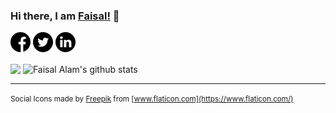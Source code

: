 ### Hi there, I am [Faisal!](https://www.linkedin.com/in/ifaisalalam) 👋

[![alt text][1.1]][1]
[![alt text][2.1]][2]
[![alt text][3.1]][3]

[1.1]: https://raw.githubusercontent.com/ifaisalalam/ifaisalalam/master/assets/social-icons/facebook.png
[2.1]: https://raw.githubusercontent.com/ifaisalalam/ifaisalalam/master/assets/social-icons/twitter.png
[3.1]: https://raw.githubusercontent.com/ifaisalalam/ifaisalalam/master/assets/social-icons/linkedin.png

[1]: https://fb.me/ifaisalalam
[2]: https://twitter.com/ifaisalalam
[3]: https://www.linkedin.com/in/ifaisalalam

<!--
**ifaisalalam/ifaisalalam** is a ✨ _special_ ✨ repository because its `README.md` (this file) appears on your GitHub profile.

Here are some ideas to get you started:

- 🔭 I’m currently working on ...
- 🌱 I’m currently learning ...
- 👯 I’m looking to collaborate on ...
- 🤔 I’m looking for help with ...
- 💬 Ask me about ...
- 📫 How to reach me: ...
- 😄 Pronouns: ...
- ⚡ Fun fact: ...
-->


<img align="center" src="https://github-readme-stats-git-master.ifaisalalam.vercel.app/api/top-langs/?username=ifaisalalam&theme=buefy&count_private=true&show_icons=true" />
<img align="center" src="https://github-readme-stats-git-master.ifaisalalam.vercel.app/api?username=ifaisalalam&show_icons=true&count_private=true&theme=buefy&line_height=27" alt="Faisal Alam's github stats" />


---

<small>Social Icons made by [Freepik](https://www.flaticon.com/authors/freepik) from [www.flaticon.com](https://www.flaticon.com/) </small>
